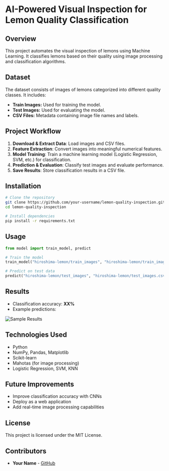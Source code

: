 # AI-Powered Visual Inspection for Lemon Quality Classification

## Overview
This project automates the visual inspection of lemons using Machine Learning. It classifies lemons based on their quality using image processing and classification algorithms.

## Dataset
The dataset consists of images of lemons categorized into different quality classes. It includes:
- **Train Images:** Used for training the model.
- **Test Images:** Used for evaluating the model.
- **CSV Files:** Metadata containing image file names and labels.

## Project Workflow
1. **Download & Extract Data**: Load images and CSV files.
2. **Feature Extraction**: Convert images into meaningful numerical features.
3. **Model Training**: Train a machine learning model (Logistic Regression, SVM, etc.) for classification.
4. **Prediction & Evaluation**: Classify test images and evaluate performance.
5. **Save Results**: Store classification results in a CSV file.

## Installation
```bash
# Clone the repository
git clone https://github.com/your-username/lemon-quality-inspection.git
cd lemon-quality-inspection

# Install dependencies
pip install -r requirements.txt
```

## Usage
```python
from model import train_model, predict

# Train the model
train_model("hiroshima-lemon/train_images", "hiroshima-lemon/train_images.csv")

# Predict on test data
predict("hiroshima-lemon/test_images", "hiroshima-lemon/test_images.csv")
```

## Results
- Classification accuracy: **XX%**
- Example predictions:

![Sample Results](results/sample.png)

## Technologies Used
- Python
- NumPy, Pandas, Matplotlib
- Scikit-learn
- Mahotas (for image processing)
- Logistic Regression, SVM, KNN

## Future Improvements
- Improve classification accuracy with CNNs
- Deploy as a web application
- Add real-time image processing capabilities

## License
This project is licensed under the MIT License.

## Contributors
- **Your Name** - [GitHub](https://github.com/Divyey)

